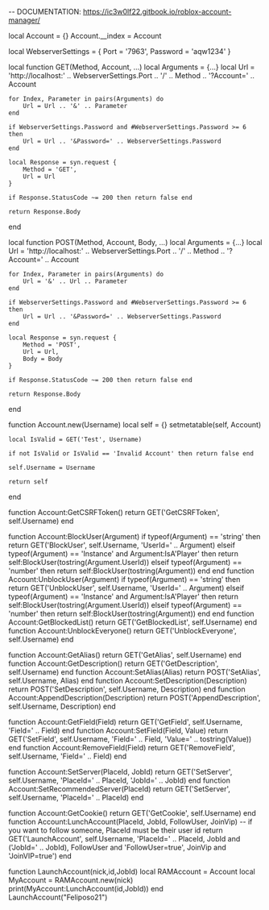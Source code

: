 -- DOCUMENTATION: https://ic3w0lf22.gitbook.io/roblox-account-manager/

local Account = {} Account.__index = Account

local WebserverSettings = {
    Port = '7963',
    Password = 'aqw1234'
}

local function GET(Method, Account, ...)
    local Arguments = {...}
    local Url = 'http://localhost:' .. WebserverSettings.Port .. '/' .. Method .. '?Account=' .. Account

    for Index, Parameter in pairs(Arguments) do
        Url = Url .. '&' .. Parameter
    end

    if WebserverSettings.Password and #WebserverSettings.Password >= 6 then
        Url = Url .. '&Password=' .. WebserverSettings.Password
    end
    
    local Response = syn.request {
        Method = 'GET',
        Url = Url
    }

    if Response.StatusCode ~= 200 then return false end

    return Response.Body
end

local function POST(Method, Account, Body, ...)
    local Arguments = {...}
    local Url = 'http://localhost:' .. WebserverSettings.Port .. '/' .. Method .. '?Account=' .. Account

    for Index, Parameter in pairs(Arguments) do
        Url = '&' .. Url .. Parameter
    end

    if WebserverSettings.Password and #WebserverSettings.Password >= 6 then
        Url = Url .. '&Password=' .. WebserverSettings.Password
    end
    
    local Response = syn.request {
        Method = 'POST',
        Url = Url,
        Body = Body
    }

    if Response.StatusCode ~= 200 then return false end

    return Response.Body
end

function Account.new(Username)
    local self = {} setmetatable(self, Account)

    local IsValid = GET('Test', Username)

    if not IsValid or IsValid == 'Invalid Account' then return false end

    self.Username = Username

    return self
end

function Account:GetCSRFToken() return GET('GetCSRFToken', self.Username) end

function Account:BlockUser(Argument)
    if typeof(Argument) == 'string' then
        return GET('BlockUser', self.Username, 'UserId=' .. Argument)
    elseif typeof(Argument) == 'Instance' and Argument:IsA'Player' then
        return self:BlockUser(tostring(Argument.UserId))
    elseif typeof(Argument) == 'number' then
        return self:BlockUser(tostring(Argument))
    end
end
function Account:UnblockUser(Argument)
    if typeof(Argument) == 'string' then
        return GET('UnblockUser', self.Username, 'UserId=' .. Argument)
    elseif typeof(Argument) == 'Instance' and Argument:IsA'Player' then
        return self:BlockUser(tostring(Argument.UserId))
    elseif typeof(Argument) == 'number' then
        return self:BlockUser(tostring(Argument))
    end
end
function Account:GetBlockedList() return GET('GetBlockedList', self.Username) end
function Account:UnblockEveryone() return GET('UnblockEveryone', self.Username) end

function Account:GetAlias() return GET('GetAlias', self.Username) end
function Account:GetDescription() return GET('GetDescription', self.Username) end
function Account:SetAlias(Alias) return POST('SetAlias', self.Username, Alias) end
function Account:SetDescription(Description) return POST('SetDescription', self.Username, Description) end
function Account:AppendDescription(Description) return POST('AppendDescription', self.Username, Description) end

function Account:GetField(Field) return GET('GetField', self.Username, 'Field=' .. Field) end
function Account:SetField(Field, Value) return GET('SetField', self.Username, 'Field=' .. Field, 'Value=' .. tostring(Value)) end
function Account:RemoveField(Field) return GET('RemoveField', self.Username, 'Field=' .. Field) end

function Account:SetServer(PlaceId, JobId) return GET('SetServer', self.Username, 'PlaceId=' .. PlaceId, 'JobId=' .. JobId) end
function Account:SetRecommendedServer(PlaceId) return GET('SetServer', self.Username, 'PlaceId=' .. PlaceId) end

function Account:GetCookie() return GET('GetCookie', self.Username) end
function Account:LunchAccount(PlaceId, JobId, FollowUser, JoinVip) -- if you want to follow someone, PlaceId must be their user id
    return GET('LaunchAccount', self.Username, 'PlaceId=' .. PlaceId, JobId and ('JobId=' .. JobId), FollowUser and 'FollowUser=true', JoinVip and 'JoinVIP=true')
end

function LaunchAccount(nick,id,JobId)
local RAMAccount = Account
local MyAccount = RAMAccount.new(nick)
print(MyAccount:LunchAccount(id,JobId))
end
LaunchAccount("Feliposo21")
